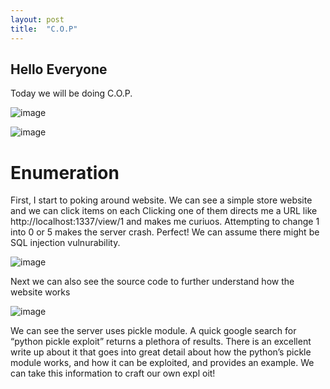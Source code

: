 ```yaml
---
layout: post
title:  "C.O.P"
---
```


## Hello Everyone
Today we will be doing C.O.P.

![image](https://github.com/Unc3nny02/unc3nny02.github.io/assets/127601349/b1b8ea0d-0b1e-4620-a145-6789e3d9316e)

![image](https://github.com/Unc3nny02/unc3nny02.github.io/assets/127601349/b3a60339-fcda-4318-8fa4-d816b938b230)

# Enumeration
First, I start to poking around website. We can see a simple store website and we can click items on each
Clicking one of them directs me a URL like http://localhost:1337/view/1 and makes me curiuos. Attempting to change
1 into 0 or 5 makes the server crash. Perfect! We can assume there might be SQL injection vulnurability. 

![image](https://github.com/Unc3nny02/unc3nny02.github.io/assets/127601349/10bfdfcb-639b-4388-a0c8-23eb723e2c4f)

Next we can also see the source code to further understand how the website works

![image](https://github.com/Unc3nny02/unc3nny02.github.io/assets/127601349/e15baeb7-0aea-4932-8646-0b6855434345)

We can see the server uses pickle module. A quick google search for “python pickle exploit” returns a plethora of results. 
There is an excellent write up about it that goes into great detail about how the python’s pickle module works, and how it 
can be exploited, and provides an example. We can take this information to craft our own expl oit!
